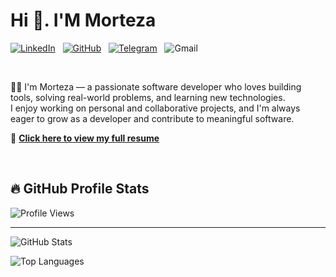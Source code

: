 # Hi 👋. I'M Morteza

[![LinkedIn](https://img.shields.io/badge/LinkedIn-0077B5?style=for-the-badge&logo=linkedin&logoColor=white)](https://www.linkedin.com/in/mortezabhri/) &nbsp;
[![GitHub](https://img.shields.io/badge/GitHub-181717?style=for-the-badge&logo=github&logoColor=white)](https://github.com/mortezabhri)  &nbsp;
[![Telegram](https://img.shields.io/badge/Telegram-2CA5E0?style=for-the-badge&logo=telegram&logoColor=white)](https://t.me/mbhdev) &nbsp;
![Gmail](https://img.shields.io/badge/MBahri.cv@gmail.com-cb0e0e?style=for-the-badge&logo=gmail&logoColor=white)

&ensp; 


👨‍💻 I'm Morteza — a passionate software developer who loves building tools, solving real-world problems, and learning new technologies.  
I enjoy working on personal and collaborative projects, and I'm always eager to grow as a developer and contribute to meaningful software.

📄 **[Click here to view my full resume](https://mbahri.ir)**

&ensp; 


## 🔥 GitHub Profile Stats

![Profile Views](https://komarev.com/ghpvc/?username=mortezabhri&style=flat-square)

---

![GitHub Stats](https://github-readme-stats.vercel.app/api?username=mortezabhri&show_icons=true&theme=default)

![Top Languages](https://github-readme-stats.vercel.app/api/top-langs/?username=mortezabhri&layout=compact)
